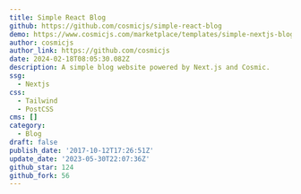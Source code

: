 ```yaml
---
title: Simple React Blog
github: https://github.com/cosmicjs/simple-react-blog
demo: https://www.cosmicjs.com/marketplace/templates/simple-nextjs-blog
author: cosmicjs
author_link: https://github.com/cosmicjs
date: 2024-02-18T08:05:30.082Z
description: A simple blog website powered by Next.js and Cosmic.
ssg:
  - Nextjs
css:
  - Tailwind
  - PostCSS
cms: []
category:
  - Blog
draft: false
publish_date: '2017-10-12T17:26:51Z'
update_date: '2023-05-30T22:07:36Z'
github_star: 124
github_fork: 56
---
```

